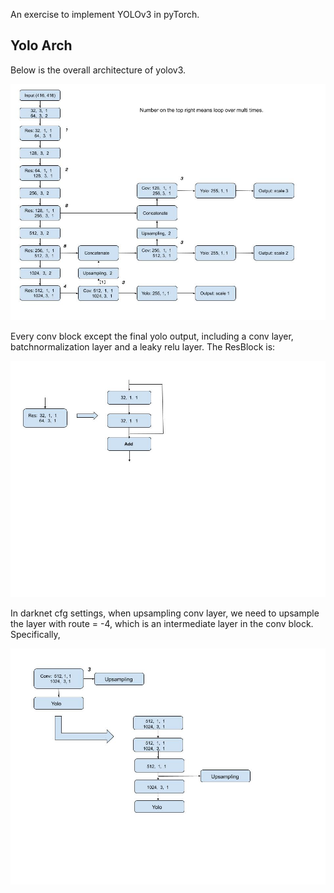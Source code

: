 An exercise to implement YOLOv3 in pyTorch. 

## Yolo Arch

Below is the overall architecture of yolov3. 

![model](https://github.com/godelscat/YOLOv3/blob/master/arch/yolov3.jpg)

Every conv block except the final yolo output, including a conv layer, batchnormalization layer and a leaky relu layer. The ResBlock is: 

![res](https://github.com/godelscat/YOLOv3/blob/master/arch/res.jpg)

In darknet cfg settings, when upsampling conv layer, we need to upsample the layer with route = -4, which is an intermediate layer in the conv block. Specifically, 

![upsampling](https://github.com/godelscat/YOLOv3/blob/master/arch/upsampling.jpg)